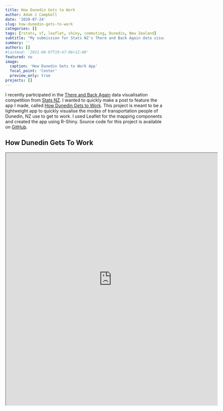 ```yaml
---
title: How Dunedin Gets to Work
author: Adam J Campbell
date: '2020-07-24'
slug: how-dunedin-gets-to-work
categories: []
tags: [rstats, sf, leaflet, shiny, commuting, Dunedin, New Zealand] 
subtitle: "My submission for Stats NZ's There and Back Again data visualisation competition"
summary: ''
authors: []
#lastmod: '2021-08-07T19:47:06+12:00'
featured: no
image:
  caption: 'How Dunedin Gets to Work App'
  focal_point: 'Center'
  preview_only: true
projects: []
---
```

I recently participated in the [There and Back Again](https://www.stats.govt.nz/2018-census/there-and-back-again-data-visualisation-competition) data visualisation competition from [Stats NZ](https://www.stats.govt.nz/).  I wanted to quickly make a post to feature the app I made, called [How Dunedin Gets to Work](https://campbead.shinyapps.io/HowDunedinGetsToWork/).  This project is meant to be a lightweight app to quickly visualise the modes of transportation people of Dunedin, NZ use to get to work.  I used Leaflet for the mapping components and created the app using R-Shiny.  Source code for this project is available on [GitHub](https://github.com/campbead/HowDunedinGetsToWork). 

## How Dunedin Gets To Work
<iframe src="https://campbead.shinyapps.io/HowDunedinGetsToWork/?showcase=0" width="672" height="800px"></iframe>
